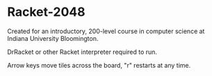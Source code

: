 # Racket-2048

Created for an introductory, 200-level course in computer science at Indiana University Bloomington.

DrRacket or other Racket interpreter required to run. 

Arrow keys move tiles across the board, "r" restarts at any time.
